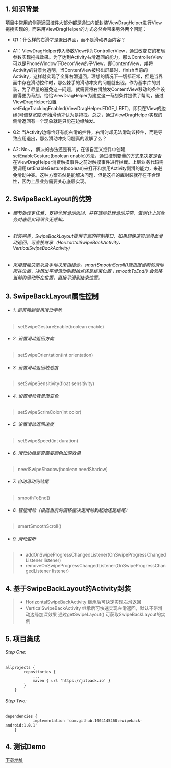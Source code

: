 ## 1. 知识背景
 项目中常用的侧滑返回控件大部分都是通过内部封装ViewDragHelper进行View拖拽实现的，而采用ViewDragHelper的方式必然会带来另外两个问题：

- Q1：什么样的右滑才是退出界面，而不是滑动界面内容？
- A1：ViewDragHelper传入参数View作为ControllerView，通过改变它的布局参数实现拖拽效果。为了达到Activity右滑返回的能力，那么ControllerView可以是PhoneWindow下DecorView的子View，即ContentView，并将Activity的背景为透明，当ContentView被移出屏幕时，finish当前的Activity，这样就实现了全屏右滑返回。理想的情况下一切都正常，但是当界面中存在滑动控件时，那么棘手的滑动冲突的问题就出现。作为基本库的封装，为了尽量的避免这一问题，就需要将右滑触发ContentView移动的条件设置得更为苛刻，恰恰ViewDragHelper为建立这一苛刻条件提供了帮助，通过ViewDragHelper设置setEdgeTrackingEnabled(ViewDragHelper.EDGE_LEFT)，即只在View的边缘(可调整宽度)开始滑动才认为是拖拽。总之，通过ViewDragHelper实现的侧滑返回有一个现象就是只能在边缘触发。

- Q2:  当Activity边缘恰好有能右滑的控件，右滑时却无法滑动该控件，而是导致应用退出，那么滑动冲突问题真的没解了么？
- A2:  No~， 解决的办法还是有的，在该自定义控件中创建setEnableGesture(boolean enable)方法，通过控制变量的方式来决定是否在ViewDragHelper消费触摸事件之前对触摸事件进行拦截。上层业务代码需要调用setEnableGesture(boolean)来打开和禁用Activity侧滑的能力，来避免滑动冲突。这种方案虽然是能解决问题，但是这样的库封装就存在不合理性，因为上层业务需要关心底层实现。

## 2. SwipeBackLayout的优势
- ###### 细节处理更优雅，支持全屏滑动返回，并在底层处理滑动冲突，做到让上层业务对底层实现细节无感知。
- ###### 封装完善，SwipeBackLayout提供丰富的控制接口，如果想快速实现界面滑动返回，可直接继承（HorizontalSwipeBackActivity、VerticalSwipeBackActivity)
- ###### 采用智能决策以及手动决策相结合，smartSmoothScroll()能根据当前的滑动所在位置，决策出平滑滑动到起始点还是结束位置；smoothToEnd() 会忽略当前的滑动所在位置，直接平滑到结束位置。

## 3. SwipeBackLayout属性控制
- ###### 1. 是否强制禁用滑动手势
> setSwipeGestureEnable(boolean enable)

- ###### 2. 设置滑动返回方向
> setSwipeOrientation(int orientation)

- ###### 3. 设置滑动返回敏感度
> setSwipeSensitivity(float sensitivity)

- ###### 4. 设置滑动背景渐变色
> setSwipeScrimColor(int color)

- ###### 5. 设置滑动返回速度
> setSwipeSpeed(int duration)

- ###### 6. 滑动边缘是否需要颜色加深效果
> needSwipeShadow(boolean needShadow)

- ###### 7. 自动滑动到结尾
> smoothToEnd()

- ###### 8. 智能滑动（根据当前的偏移量决定滑动到起始还是结尾）
> smartSmoothScroll() 

- ###### 9. 滑动监听
> -  addOnSwipeProgressChangedListener(OnSwipeProgressChangedListener listener)
> - removeOnSwipeProgressChangedListener(OnSwipeProgressChangedListener listener)

## 4. 基于SwipeBackLayout的Activity封装
> -  HorizontalSwipeBackActivity 继承后可快速实现右滑返回
> -  VerticalSwipeBackActivity 继承后可快速实现左滑返回，默认不带滑动边缘加深效果
>   通过getSwipeLayout() 可获取SwipeBackLayout的实例


## 5. 项目集成
###### Step One:
```
allprojects {
		repositories {
			...
			maven { url 'https://jitpack.io' }
		}
	}
```

###### Step Two:
```
dependencies {
	        implementation 'com.github.1004145468:swipeback-android:1.0.1'
	}
```

## 4. 测试Demo
[下载地址](https://github.com/1004145468/swipeback-android)
